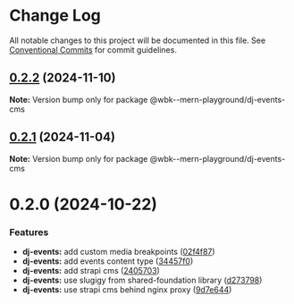 # Change Log

All notable changes to this project will be documented in this file.
See [Conventional Commits](https://conventionalcommits.org) for commit guidelines.

## [0.2.2](https://github.com/paulAlexSerban/wbk--mern-playground/compare/@wbk--mern-playground/dj-events-cms@0.2.1...@wbk--mern-playground/dj-events-cms@0.2.2) (2024-11-10)

**Note:** Version bump only for package @wbk--mern-playground/dj-events-cms

## [0.2.1](https://github.com/paulAlexSerban/wbk--mern-playground/compare/@wbk--mern-playground/dj-events-cms@0.2.0...@wbk--mern-playground/dj-events-cms@0.2.1) (2024-11-04)

**Note:** Version bump only for package @wbk--mern-playground/dj-events-cms

# 0.2.0 (2024-10-22)

### Features

-   **dj-events:** add custom media breakpoints ([02f4f87](https://github.com/paulAlexSerban/wbk--mern-playground/commit/02f4f8756ef03f171131e7498d2c3386be74594d))
-   **dj-events:** add events content type ([34457f0](https://github.com/paulAlexSerban/wbk--mern-playground/commit/34457f01f6826b676cb34de6a633ad93c9f4f05a))
-   **dj-events:** add strapi cms ([2405703](https://github.com/paulAlexSerban/wbk--mern-playground/commit/2405703de1f9afefe154725e06f75fc4a2bc8d7b))
-   **dj-events:** use slugigy from shared-foundation library ([d273798](https://github.com/paulAlexSerban/wbk--mern-playground/commit/d273798cca532f29ee8631650964bc294a6f45a0))
-   **dj-events:** use strapi cms behind nginx proxy ([9d7e644](https://github.com/paulAlexSerban/wbk--mern-playground/commit/9d7e644575050b838825bf06fe2a299f1dbffdc1))
